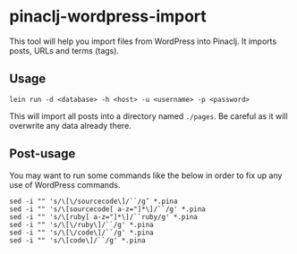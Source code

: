 # pinaclj-wordpress-import

This tool will help you import files from WordPress into Pinaclj. It imports posts, URLs and terms (tags).

## Usage

`lein run -d <database> -h <host> -u <username> -p <password>`

This will import all posts into a directory named `./pages`. Be careful as it will overwrite any data already there.

## Post-usage

You may want to run some commands like the below in order to fix up any use of WordPress commands.

```
sed -i "" 's/\[\/sourcecode\]/``/g’ *.pina
sed -i "" 's/\[sourcecode[ a-z="]*\]/``/g' *.pina
sed -i "" 's/\[ruby[ a-z="]*\]/``ruby/g' *.pina
sed -i "" 's/\[\/ruby\]/``/g' *.pina
sed -i "" 's/\[\/code\]/``/g' *.pina
sed -i "" 's/\[code\]/``/g' *.pina
```

